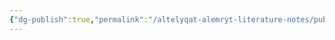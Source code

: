 ```yaml
---
{"dg-publish":true,"permalink":"/altelyqat-alemryt-literature-notes/public-sector-innovation-diploma/module-1/day-2/day-2/"}
---
```





